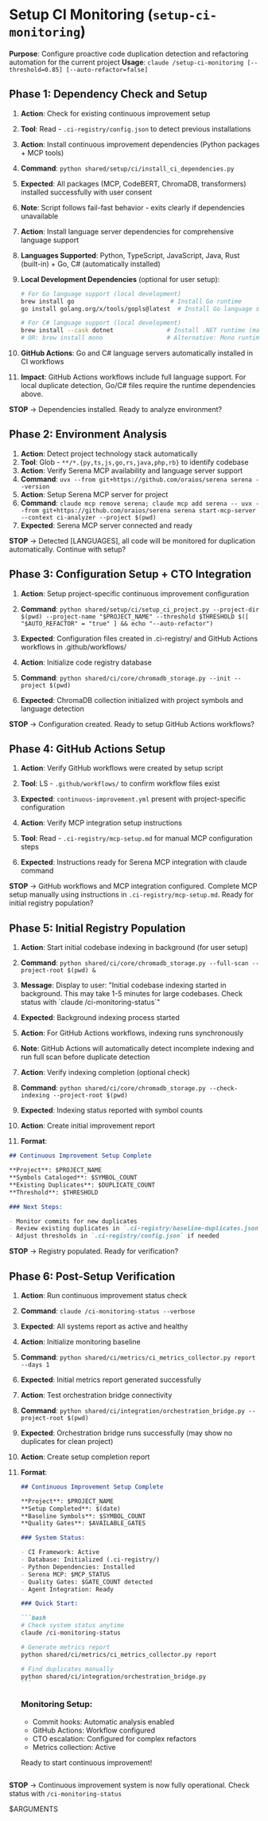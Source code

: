 # Setup CI Monitoring (`setup-ci-monitoring`)

**Purpose**: Configure proactive code duplication detection and refactoring automation for the current project
**Usage**: `claude /setup-ci-monitoring [--threshold=0.85] [--auto-refactor=false]`

## Phase 1: Dependency Check and Setup

1. **Action**: Check for existing continuous improvement setup
2. **Tool**: Read - `.ci-registry/config.json` to detect previous installations
3. **Action**: Install continuous improvement dependencies (Python packages + MCP tools)
4. **Command**: `python shared/setup/ci/install_ci_dependencies.py`
5. **Expected**: All packages (MCP, CodeBERT, ChromaDB, transformers) installed successfully with user consent
6. **Note**: Script follows fail-fast behavior - exits clearly if dependencies unavailable

7. **Action**: Install language server dependencies for comprehensive language support
8. **Languages Supported**: Python, TypeScript, JavaScript, Java, Rust (built-in) + Go, C# (automatically installed)
9. **Local Development Dependencies** (optional for user setup):

   ```bash
   # For Go language support (local development)
   brew install go                           # Install Go runtime
   go install golang.org/x/tools/gopls@latest  # Install Go language server

   # For C# language support (local development)
   brew install --cask dotnet               # Install .NET runtime (macOS)
   # OR: brew install mono                  # Alternative: Mono runtime
   ```

10. **GitHub Actions**: Go and C# language servers automatically installed in CI workflows
11. **Impact**: GitHub Actions workflows include full language support. For local duplicate detection, Go/C# files require the runtime dependencies above.

**STOP** → Dependencies installed. Ready to analyze environment?

## Phase 2: Environment Analysis

1. **Action**: Detect project technology stack automatically
2. **Tool**: Glob - `**/*.{py,ts,js,go,rs,java,php,rb}` to identify codebase
3. **Action**: Verify Serena MCP availability and language server support
4. **Command**: `uvx --from git+https://github.com/oraios/serena serena --version`
5. **Action**: Setup Serena MCP server for project
6. **Command**: `claude mcp remove serena; claude mcp add serena -- uvx --from git+https://github.com/oraios/serena serena start-mcp-server --context ci-analyzer --project $(pwd)`
7. **Expected**: Serena MCP server connected and ready

**STOP** → Detected [LANGUAGES], all code will be monitored for duplication automatically. Continue with setup?

## Phase 3: Configuration Setup + CTO Integration

1. **Action**: Setup project-specific continuous improvement configuration
2. **Command**: `python shared/setup/ci/setup_ci_project.py --project-dir $(pwd) --project-name "$PROJECT_NAME" --threshold $THRESHOLD $([ "$AUTO_REFACTOR" = "true" ] && echo "--auto-refactor")`
3. **Expected**: Configuration files created in .ci-registry/ and GitHub Actions workflows in .github/workflows/

4. **Action**: Initialize code registry database
5. **Command**: `python shared/ci/core/chromadb_storage.py --init --project $(pwd)`
6. **Expected**: ChromaDB collection initialized with project symbols and language detection

**STOP** → Configuration created. Ready to setup GitHub Actions workflows?

## Phase 4: GitHub Actions Setup

1. **Action**: Verify GitHub workflows were created by setup script
2. **Tool**: LS - `.github/workflows/` to confirm workflow files exist
3. **Expected**: `continuous-improvement.yml` present with project-specific configuration

4. **Action**: Verify MCP integration setup instructions
5. **Tool**: Read - `.ci-registry/mcp-setup.md` for manual MCP configuration steps
6. **Expected**: Instructions ready for Serena MCP integration with claude command

**STOP** → GitHub workflows and MCP integration configured. Complete MCP setup manually using instructions in `.ci-registry/mcp-setup.md`. Ready for initial registry population?

## Phase 5: Initial Registry Population

1. **Action**: Start initial codebase indexing in background (for user setup)
2. **Command**: `python shared/ci/core/chromadb_storage.py --full-scan --project-root $(pwd) &`
3. **Message**: Display to user: "Initial codebase indexing started in background. This may take 1-5 minutes for large codebases. Check status with \`claude /ci-monitoring-status\`"
4. **Expected**: Background indexing process started

5. **Action**: For GitHub Actions workflows, indexing runs synchronously
6. **Note**: GitHub Actions will automatically detect incomplete indexing and run full scan before duplicate detection

7. **Action**: Verify indexing completion (optional check)
8. **Command**: `python shared/ci/core/chromadb_storage.py --check-indexing --project-root $(pwd)`
9. **Expected**: Indexing status reported with symbol counts

10. **Action**: Create initial improvement report
11. **Format**:

```markdown
## Continuous Improvement Setup Complete

**Project**: $PROJECT_NAME
**Symbols Cataloged**: $SYMBOL_COUNT
**Existing Duplicates**: $DUPLICATE_COUNT
**Threshold**: $THRESHOLD

### Next Steps:

- Monitor commits for new duplicates
- Review existing duplicates in `.ci-registry/baseline-duplicates.json`
- Adjust thresholds in `.ci-registry/config.json` if needed
```

**STOP** → Registry populated. Ready for verification?

## Phase 6: Post-Setup Verification

1. **Action**: Run continuous improvement status check
2. **Command**: `claude /ci-monitoring-status --verbose`
3. **Expected**: All systems report as active and healthy

4. **Action**: Initialize monitoring baseline
5. **Command**: `python shared/ci/metrics/ci_metrics_collector.py report --days 1`
6. **Expected**: Initial metrics report generated successfully

7. **Action**: Test orchestration bridge connectivity
8. **Command**: `python shared/ci/integration/orchestration_bridge.py --project-root $(pwd)`
9. **Expected**: Orchestration bridge runs successfully (may show no duplicates for clean project)

10. **Action**: Create setup completion report
11. **Format**:

    ````markdown
    ## Continuous Improvement Setup Complete

    **Project**: $PROJECT_NAME
    **Setup Completed**: $(date)
    **Baseline Symbols**: $SYMBOL_COUNT
    **Quality Gates**: $AVAILABLE_GATES

    ### System Status:

    - CI Framework: Active
    - Database: Initialized (.ci-registry/)
    - Python Dependencies: Installed
    - Serena MCP: $MCP_STATUS
    - Quality Gates: $GATE_COUNT detected
    - Agent Integration: Ready

    ### Quick Start:

    ```bash
    # Check system status anytime
    claude /ci-monitoring-status

    # Generate metrics report
    python shared/ci/metrics/ci_metrics_collector.py report

    # Find duplicates manually
    python shared/ci/integration/orchestration_bridge.py
    ```
    ````

    ### Monitoring Setup:

    - Commit hooks: Automatic analysis enabled
    - GitHub Actions: Workflow configured
    - CTO escalation: Configured for complex refactors
    - Metrics collection: Active

    Ready to start continuous improvement!

    ```

    ```

**STOP** → Continuous improvement system is now fully operational. Check status with `/ci-monitoring-status`

$ARGUMENTS
